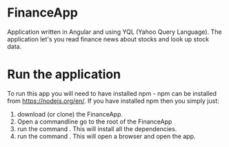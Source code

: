 # FinanceApp
Application written in Angular and using YQL (Yahoo Query Language). 
The application let's you read finance news about stocks and look up stock data. 

# Run the application
To run this app you will need to have installed npm - npm can be installed from https://nodejs.org/en/.
If you have installed npm then you simply just:
  1) download (or clone) the FinanceApp. 
  2) Open a commandline go to the root of the FinanceApp
  3) run the command <npm install>. This will install all the dependencies.
  4) run the command <gulp start>. This will open a browser and open the app.
  
  

